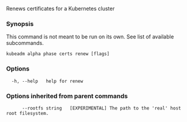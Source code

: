 
Renews certificates for a Kubernetes cluster

### Synopsis

This command is not meant to be run on its own. See list of available subcommands.

```
kubeadm alpha phase certs renew [flags]
```

### Options

```
  -h, --help   help for renew
```

### Options inherited from parent commands

```
      --rootfs string   [EXPERIMENTAL] The path to the 'real' host root filesystem.
```

